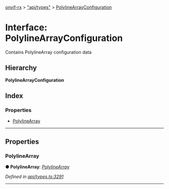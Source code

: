 [onvif-rx](../README.md) > ["api/types"](../modules/_api_types_.md) > [PolylineArrayConfiguration](../interfaces/_api_types_.polylinearrayconfiguration.md)

# Interface: PolylineArrayConfiguration

Contains PolylineArray configuration data

## Hierarchy

**PolylineArrayConfiguration**

## Index

### Properties

* [PolylineArray](_api_types_.polylinearrayconfiguration.md#polylinearray)

---

## Properties

<a id="polylinearray"></a>

###  PolylineArray

**● PolylineArray**: *[PolylineArray](_api_types_.polylinearray.md)*

*Defined in [api/types.ts:3291](https://github.com/patrickmichalina/onvif-rx/blob/034e4d6/src/api/types.ts#L3291)*

___

